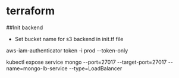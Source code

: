 # terraform
##Init backend
* Set bucket name for s3 backend in init.tf file


 aws-iam-authenticator token -i prod --token-only
 
 kubectl expose service mongo --port=27017 --target-port=27017 --name=mongo-lb-service --type=LoadBalancer